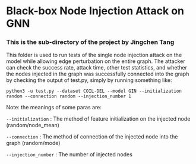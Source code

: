 # Black-box Node Injection Attack on GNN

### This is the sub-directory of the project by Jingchen Tang
This folder is used to run tests of the single node injection attack on the model 
while allowing edge perturbation on the entire graph. 
The attacker can check the success rate, attack time, other test statistics, 
and whether the nodes injected in the graph was successfully connected into the graph by checking the output of test.py, 
simply by running something like:

`python3 -u test.py --dataset COIL-DEL --model GIN --initialization random --connection random --injection_number 1`

Note: the meanings of some paras are:

`--initialization` : The method of feature initialization on the injected node (random/node_mean)

`--connection` : The method of connection of the injected node into the graph (random/mode)

`--injection_number` : The number of injected nodes
